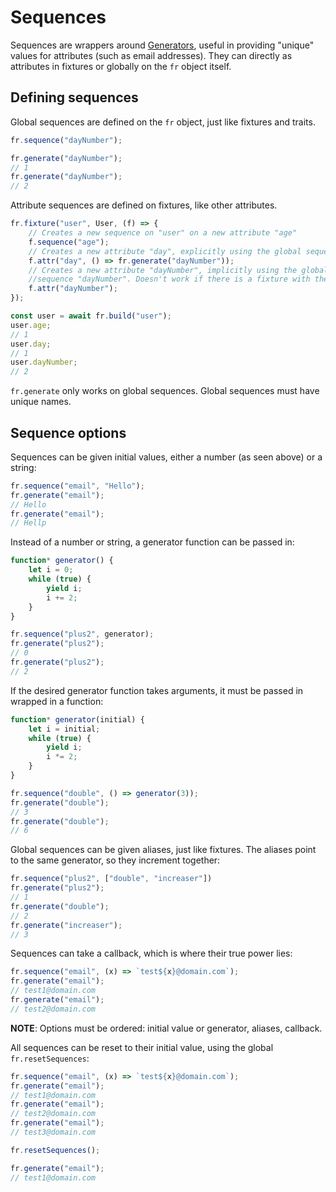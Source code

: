 # Sequences
Sequences are wrappers around [Generators][generator], useful in providing "unique"
values for attributes (such as email addresses). They can directly as attributes in
fixtures or globally on the `fr` object itself.

[generator]: https://developer.mozilla.org/en-US/docs/Web/JavaScript/Reference/Global_Objects/Generator

## Defining sequences
Global sequences are defined on the `fr` object, just like fixtures and traits.

```typescript
fr.sequence("dayNumber");

fr.generate("dayNumber");
// 1
fr.generate("dayNumber");
// 2
```

Attribute sequences are defined on fixtures, like other attributes.

```typescript
fr.fixture("user", User, (f) => {
    // Creates a new sequence on "user" on a new attribute "age"
    f.sequence("age");
    // Creates a new attribute "day", explicitly using the global sequence "dayNumber"
    f.attr("day", () => fr.generate("dayNumber"));
    // Creates a new attribute "dayNumber", implicitly using the global
    //sequence "dayNumber". Doesn't work if there is a fixture with the same name
    f.attr("dayNumber");
});

const user = await fr.build("user");
user.age;
// 1
user.day;
// 1
user.dayNumber;
// 2
```

`fr.generate` only works on global sequences. Global sequences must have unique names.

## Sequence options
Sequences can be given initial values, either a number (as seen above) or a string:

```typescript
fr.sequence("email", "Hello");
fr.generate("email");
// Hello
fr.generate("email");
// Hellp
```

Instead of a number or string, a generator function can be passed in:

```typescript
function* generator() {
    let i = 0;
    while (true) {
        yield i;
        i += 2;
    }
}

fr.sequence("plus2", generator);
fr.generate("plus2");
// 0
fr.generate("plus2");
// 2
```

If the desired generator function takes arguments, it must be passed in wrapped in a
function:

```typescript
function* generator(initial) {
    let i = initial;
    while (true) {
        yield i;
        i *= 2;
    }
}

fr.sequence("double", () => generator(3));
fr.generate("double");
// 3
fr.generate("double");
// 6
```

Global sequences can be given aliases, just like fixtures. The aliases point to the same
generator, so they increment together:

```typescript
fr.sequence("plus2", ["double", "increaser"])
fr.generate("plus2");
// 1
fr.generate("double");
// 2
fr.generate("increaser");
// 3
```

Sequences can take a callback, which is where their true power lies:

```typescript
fr.sequence("email", (x) => `test${x}@domain.com`);
fr.generate("email");
// test1@domain.com
fr.generate("email");
// test2@domain.com
```

**NOTE**: Options must be ordered: initial value or generator, aliases, callback.

All sequences can be reset to their initial value, using the global `fr.resetSequences`:

```typescript
fr.sequence("email", (x) => `test${x}@domain.com`);
fr.generate("email");
// test1@domain.com
fr.generate("email");
// test2@domain.com
fr.generate("email");
// test3@domain.com

fr.resetSequences();

fr.generate("email");
// test1@domain.com
```

